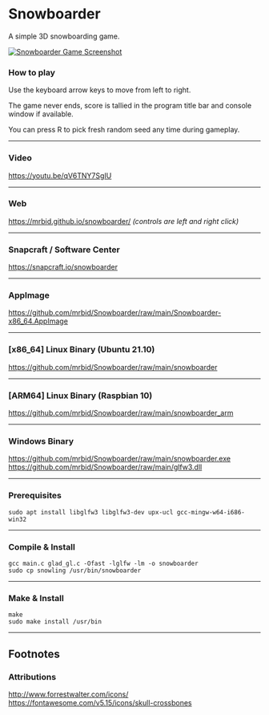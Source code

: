 # Snowboarder
A simple 3D snowboarding game.

[![Snowboarder Game Screenshot](https://dashboard.snapcraft.io/site_media/appmedia/2021/12/Screenshot_2021-12-21_06-31-22.png)](https://www.youtube.com/watch?v=qV6TNY7SgIU "Snowboarder Game Video")

### How to play

Use the keyboard arrow keys to move from left to right.

The game never ends, score is tallied in the program title bar and console window if available.

You can press R to pick fresh random seed any time during gameplay.

---

### Video
https://youtu.be/qV6TNY7SgIU

---

### Web
https://mrbid.github.io/snowboarder/
*(controls are left and right click)*

---

### Snapcraft / Software Center
https://snapcraft.io/snowboarder

---

### AppImage
https://github.com/mrbid/Snowboarder/raw/main/Snowboarder-x86_64.AppImage

---

### [x86_64] Linux Binary (Ubuntu 21.10)
https://github.com/mrbid/Snowboarder/raw/main/snowboarder

---

### [ARM64] Linux Binary (Raspbian 10)
https://github.com/mrbid/Snowboarder/raw/main/snowboarder_arm

---

### Windows Binary
https://github.com/mrbid/Snowboarder/raw/main/snowboarder.exe <br>
https://github.com/mrbid/Snowboarder/raw/main/glfw3.dll

---

### Prerequisites
`sudo apt install libglfw3 libglfw3-dev upx-ucl gcc-mingw-w64-i686-win32`

---

### Compile & Install
```
gcc main.c glad_gl.c -Ofast -lglfw -lm -o snowboarder
sudo cp snowling /usr/bin/snowboarder
```

---

### Make & Install
```
make
sudo make install /usr/bin
```

---

## Footnotes

### Attributions
http://www.forrestwalter.com/icons/<br>
https://fontawesome.com/v5.15/icons/skull-crossbones<br>
